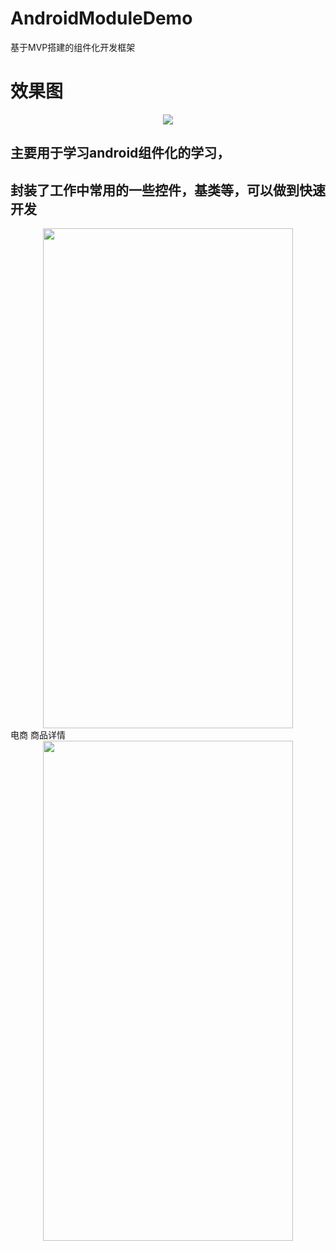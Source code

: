 # AndroidModuleDemo
基于MVP搭建的组件化开发框架 </br>
# 效果图
<div align=center><img src="https://github.com/wutq/AndroidModuleDemo/blob/master/Screenshot/1.gif"/></div>

## 主要用于学习android组件化的学习，
## 封装了工作中常用的一些控件，基类等，可以做到快速开发
<div align=center><img width="400" height="800" src="https://github.com/wutq/AndroidModuleDemo/blob/master/Screenshot/2.jpg"/></div>
电商 商品详情
<div align=center><img width="400" height="800" src="https://github.com/wutq/AndroidModuleDemo/blob/master/Screenshot/3.gif"/></div>
